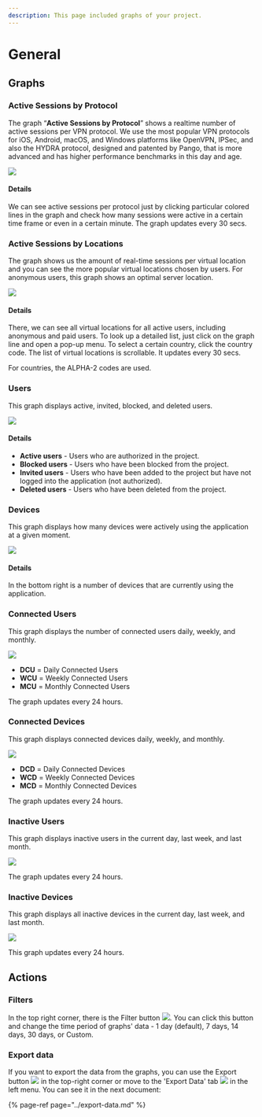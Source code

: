 ```yaml
---
description: This page included graphs of your project.
---
```


# General

## Graphs

### Active Sessions by Protocol

The graph “**Active Sessions by Protocol**” shows a realtime number of active sessions per VPN protocol. We use the most popular VPN protocols for iOS, Android, macOS, and Windows platforms like OpenVPN, IPSec, and also the HYDRA protocol, designed and patented by Pango, that is more advanced and has higher performance benchmarks in this day and age.  

![](../../.gitbook/assets/active_session_protocol%20%281%29.png)

#### Details

We can see active sessions per protocol just by clicking particular colored lines in the graph and check how many sessions were active in a certain time frame or even in a certain minute. The graph updates every 30 secs.

### Active Sessions by Locations

The graph shows us the amount of real-time sessions per virtual location and you can see the more popular virtual locations chosen by users. For anonymous users, this graph shows an optimal server location.  

![](../../.gitbook/assets/active_session_locations.png)

#### Details

There, we can see all virtual locations for all active users, including anonymous and paid users. To look up a detailed list, just click on the graph line and open a pop-up menu. To select a certain country, click the country code. The list of virtual locations is scrollable. It updates every 30 secs.

For countries, the ALPHA-2 codes are used.

### Users

This graph displays active, invited, blocked, and deleted users.  

![](../../.gitbook/assets/users_graph%20%281%29.png)

#### Details

* **Active users** - Users who are authorized in the project.
* **Blocked users** - Users who have been blocked from the project.
* **Invited users** - Users who have been added to the project but have not logged into the application \(not authorized\).
* **Deleted users** - Users who have been deleted from the project.

### Devices

This graph displays how many devices were actively using the application at a given moment.  

![](../../.gitbook/assets/devices_graph%20%281%29.png)

#### Details

In the bottom right is a number of devices that are currently using the application.

### Connected Users

This graph displays the number of connected users daily, weekly, and monthly.

![](../../.gitbook/assets/mcu%20%281%29.png)

* **DCU** = Daily Connected Users
* **WCU** = Weekly Connected Users
* **MCU** = Monthly Connected Users

The graph updates every 24 hours.

### Connected Devices

This graph displays connected devices daily, weekly, and monthly.

![](../../.gitbook/assets/mcd.png)

* **DCD** = Daily Connected Devices
* **WCD** = Weekly Connected Devices
* **MCD** = Monthly Connected Devices

The graph updates every 24 hours.

### Inactive Users

This graph displays inactive users in the current day, last week, and last month.  

![](../../.gitbook/assets/inactive_users_graph%20%281%29.png)

The graph updates every 24 hours.

### Inactive Devices

This graph displays all inactive devices in the current day, last week, and last month.

![](../../.gitbook/assets/inactive_devices_graph%20%281%29.png)

This graph updates every 24 hours.

## Actions

### Filters

In the top right corner, there is the Filter button ![](../../.gitbook/assets/filtr_icon.jpg). You can click this button and change the time period of graphs' data - 1 day \(default\), 7 days, 14 days, 30 days, or Custom.

### Export data

If you want to export the data from the graphs, you can use the Export button ![](../../.gitbook/assets/export_icon.png) in the top-right corner or move to the 'Export Data' tab ![](../../.gitbook/assets/export_icon.png) in the left menu. You can see it in the next document:

{% page-ref page="../export-data.md" %}



